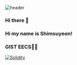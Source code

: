 
![header](https://capsule-render.vercel.app/api?type=slice&color=89CFF0&height=300&section=header&text=Shim%20suyeon&fontSize=90)
### Hi there 👋
### Hi my name is Shimsuyeon!
### GIST EECS👩‍🎓

[![Solidity](https://img.shields.io/badge/JavaScript-F7DF1E?style=flat-square&logo=JavaScript&logoColor=black)](github.com/Joowon0220/TODO-List)

<!--
**Shimsuyeon/Shimsuyeon** is a ✨ _special_ ✨ repository because its `README.md` (this file) appears on your GitHub profile.

Here are some ideas to get you started:

- 🔭 I’m currently working on ...
- 🌱 I’m currently learning ...
- 👯 I’m looking to collaborate on ...
- 🤔 I’m looking for help with ...
- 💬 Ask me about ...
- 📫 How to reach me: ...
- 😄 Pronouns: ...
- ⚡ Fun fact: ...
-->
